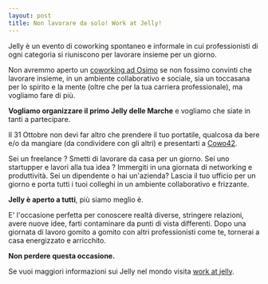 ```yaml
---
layout: post
title: Non lavorare da solo! Work at Jelly!
---
```


Jelly è un evento di coworking spontaneo e informale in cui professionisti di ogni categoria si riuniscono per lavorare insieme per un giorno.

Non avremmo aperto un [coworking ad Osimo](http://www.cowo42.com) se non fossimo convinti che lavorare insieme, in un ambiente collaborativo e sociale, sia un toccasana per lo spirito e la mente (oltre che per la tua carriera professionale), ma vogliamo fare di più.

**Vogliamo organizzare il primo Jelly delle Marche** e vogliamo che siate in tanti a partecipare. 

Il 31 Ottobre non devi far altro che prendere il tuo portatile, qualcosa da bere e/o da mangiare (da condividere con gli altri) e presentarti a [Cowo42](http://www.cowo42.com/#navbar_cowo). 

Sei un freelance ? Smetti di lavorare da casa per un giorno.
Sei uno startupper e lavori alla tua idea ? Immergiti in una giornata di networking e produttività.
Sei un dipendente o hai un'azienda? Lascia il tuo ufficio per un giorno e porta tutti i tuoi colleghi in un ambiente collaborativo e frizzante.

**Jelly è aperto a tutti**, più siamo meglio è. 

E' l'occasione perfetta per conoscere realtà diverse, stringere relazioni, avere nuove idee, farti contaminare da punti di vista differenti. Dopo una giornata di lavoro gomito a gomito con altri professionisti come te, tornerai a casa energizzato e arricchito. 

**Non perdere questa occasione.**

Se vuoi maggiori informazioni sui Jelly nel mondo visita [work at jelly](http://www.workatjelly.com/).